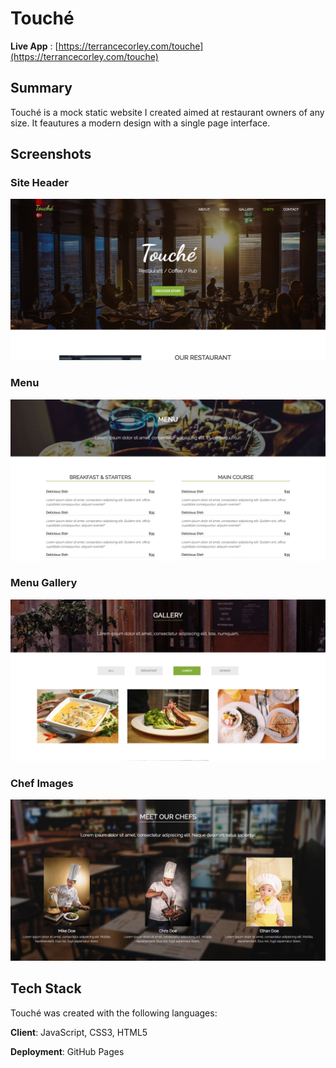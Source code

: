 # Touché  
**Live App** : [https://terrancecorley.com/touche](https://terrancecorley.com/touche)

## Summary  

Touché is a mock static website I created aimed at restaurant owners of any size. It feautures a modern design with a single page interface.

## Screenshots

### Site Header
![Touché Header Image](img/screenshots/header-img.png)
  
### Menu 
![Touché Header Image](img/screenshots/menu-img.png)

### Menu Gallery
![Touché Header Image](img/screenshots/food-gallery-img.png)

### Chef Images
![Touché Header Image](img/screenshots/chefs-img.png)

## Tech Stack  

Touché was created with the following languages:

**Client**: JavaScript, CSS3, HTML5

**Deployment**: GitHub Pages
